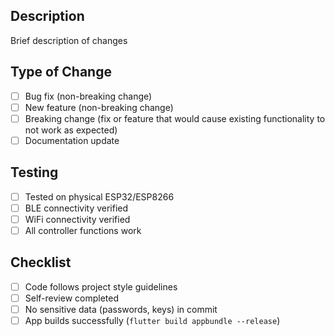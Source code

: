 ## Description
Brief description of changes

## Type of Change
- [ ] Bug fix (non-breaking change)
- [ ] New feature (non-breaking change)
- [ ] Breaking change (fix or feature that would cause existing functionality to not work as expected)
- [ ] Documentation update

## Testing
- [ ] Tested on physical ESP32/ESP8266
- [ ] BLE connectivity verified
- [ ] WiFi connectivity verified
- [ ] All controller functions work

## Checklist
- [ ] Code follows project style guidelines
- [ ] Self-review completed
- [ ] No sensitive data (passwords, keys) in commit
- [ ] App builds successfully (`flutter build appbundle --release`)

